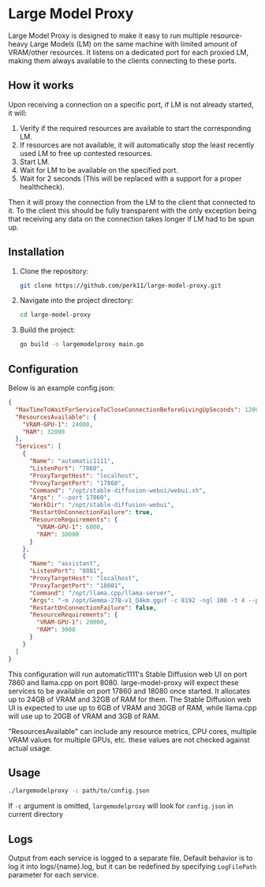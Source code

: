 # Large Model Proxy

Large Model Proxy is designed to make it easy to run multiple resource-heavy Large Models (LM) on the same machine with limited amount of VRAM/other resources.
 It listens on a dedicated port for each proxied LM, making them always available to the clients connecting to these ports.


## How it works

Upon receiving a connection on a specific port, if LM is not already started, it will:

1. Verify if the required resources are available to start the corresponding LM.
2. If resources are not available, it will automatically stop the least recently used LM to free up contested resources.
3. Start LM.
4. Wait for LM to be available on the specified port.
5. Wait for 2 seconds (This will be replaced with a support for a proper healthcheck). 

Then it will proxy the connection from the LM to the client that connected to it.
To the client this should be fully transparent with the only exception being that receiving any data on the connection takes longer if LM had to be spun up. 

## Installation

1. Clone the repository:
    ```sh
    git clone https://github.com/perk11/large-model-proxy.git
    ```
2. Navigate into the project directory:
    ```sh
    cd large-model-proxy
    ```
3. Build the project:
    ```sh
    go build -o largemodelproxy main.go
    ```

## Configuration

Below is an example config.json:
```json
{
  "MaxTimeToWaitForServiceToCloseConnectionBeforeGivingUpSeconds": 1200,
  "ResourcesAvailable": {
    "VRAM-GPU-1": 24000,
    "RAM": 32000
  },
  "Services": [
    {
      "Name": "automatic1111",
      "ListenPort": "7860",
      "ProxyTargetHost": "localhost",
      "ProxyTargetPort": "17860",
      "Command": "/opt/stable-diffusion-webui/webui.sh",
      "Args": "--port 17860",
      "WorkDir": "/opt/stable-diffusion-webui",
      "RestartOnConnectionFailure": true,
      "ResourceRequirements": {
        "VRAM-GPU-1": 6000,
        "RAM": 30000
      }
    },
    {
      "Name": "assistant",
      "ListenPort": "8081",
      "ProxyTargetHost": "localhost",
      "ProxyTargetPort": "18081",
      "Command": "/opt/llama.cpp/llama-server",
      "Args": "-m /opt/Gemma-27B-v1_Q4km.gguf -c 8192 -ngl 100 -t 4 --port 18081",
      "RestartOnConnectionFailure": false,
      "ResourceRequirements": {
        "VRAM-GPU-1": 20000,
        "RAM": 3000
      }
    }
  ]
}
```
This configuration will run automatic1111's Stable Diffusion web UI on port 7860 and llama.cpp on port 8080.
large-model-proxy will expect these services to be available on port 17860 and 18080 once started.
It allocates up to 24GB of VRAM and 32GB of RAM for them.
The Stable Diffusion web UI is expected to use up to 6GB of VRAM and 30GB of RAM, while llama.cpp will use up to 20GB of VRAM and 3GB of RAM.

"ResourcesAvailable" can include any resource metrics, CPU cores, multiple VRAM values for multiple GPUs, etc. these values are not checked against actual usage.

## Usage
```sh
./largemodelproxy -c path/to/config.json
```

If `-c` argument is omitted, `largemodelproxy` will look for `config.json` in current directory

## Logs

Output from each service is logged to a separate file. Default behavior is to log it into logs/{name}.log,
but it can be redefined by specifying `LogFilePath` parameter for each service.